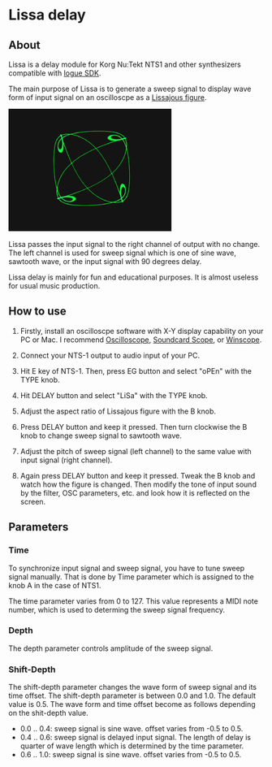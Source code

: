 # Lissa delay

## About
Lissa is a delay module for Korg Nu:Tekt NTS1 and other synthesizers compatible with [logue SDK](https://github.com/korginc/logue-sdk).

The main purpose of Lissa is to generate a sweep signal to display wave form of input signal on an oscilloscpe as a [Lissajous figure](https://en.wikipedia.org/wiki/Lissajous_curve).

[![top-page](https://raw.githubusercontent.com/boochow/lissa/images/vpm.gif)](https://www.youtube.com/watch?v=_FJFkW42QLE)

Lissa passes the input signal to the right channel of output with no change. The left channel is used for sweep signal which is one of sine wave, sawtooth wave, or the input signal with 90 degrees delay.

Lissa delay is mainly for fun and educational purposes. It is almost useless for usual music production.

## How to use

1. Firstly, install an oscilloscpe software with X-Y display capability on your PC or Mac. I recommend [Oscilloscope](https://asdfg.me/osci/), [Soundcard Scope](https://www.zeitnitz.eu/scope_en), or [Winscope](http://www.zen22142.zen.co.uk/Prac/winscope.htm).

1. Connect your NTS-1 output to audio input of your PC.

1. Hit E key of NTS-1. Then, press EG button and select "oPEn" with the TYPE knob.

1. Hit DELAY button and select "LiSa" with the TYPE knob.

1. Adjust the aspect ratio of Lissajous figure with the B knob.

1. Press DELAY button and keep it pressed. Then turn clockwise the B knob to change sweep signal to sawtooth wave.

1. Adjust the pitch of sweep signal (left channel) to the same value with input signal (right channel).

1. Again press DELAY button and keep it pressed. Tweak the B knob and watch how the figure is changed. Then modify the tone of input sound by the filter, OSC parameters, etc. and look how it is reflected on the screen.

## Parameters

### Time

To synchronize input signal and sweep signal, you have to tune sweep signal manually. That is done by Time parameter which is assigned to the knob A in the case of NTS1.

The time parameter varies from 0 to 127. This value represents a MIDI note number, which is used to determing the sweep signal frequency.

### Depth

The depth parameter controls amplitude of the sweep signal.

### Shift-Depth

The shift-depth parameter changes the wave form of sweep signal and its time offset. The shift-depth parameter is between 0.0 and 1.0. The default value is 0.5.
The wave form and time offset become as follows depending on the shit-depth value.

+ 0.0 .. 0.4: sweep signal is sine wave. offset varies from -0.5 to 0.5.
+ 0.4 .. 0.6: sweep signal is delayed input signal. The length of delay is quarter of wave length which is determined by the time parameter.
+ 0.6 .. 1.0: sweep signal is sine wave. offset varies from -0.5 to 0.5.

